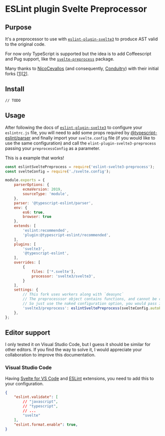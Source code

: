 # ESLint plugin Svelte Preprocessor

## Purpose

It's a preprocessor to use with [`eslint-plugin-svelte3`](https://github.com/sveltejs/eslint-plugin-svelte3) to produce AST valid to the original code.

For now only TypeScript is supported but the idea is to add Coffeescript and Pug support, like the [`svelte-preprocess`](https://github.com/sveltejs/svelte-preprocess) package.

Many thanks to [NicoCevallos](https://github.com/NicoCevallos) (and consequently, [Conduitry](https://github.com/Conduitry)) with their initial forks \[[1](https://github.com/Conduitry/eslint-plugin-svelte3)]\[[2](https://github.com/NicoCevallos/eslint-svelte3-preprocess)].

## Install

```
// TODO
```

## Usage

After following the docs of [`eslint-plugin-svelte3`](https://github.com/sveltejs/eslint-plugin-svelte3) to configure your `eslintrc.js` file, you will need to add some props required by [@typescript-eslint/parser](https://github.com/typescript-eslint/typescript-eslint/tree/master/packages/parser) and finally import your `svelte.config` file (if you would like to use the same configuration) and call the `elint-plugin-svelte3-preprocess` passing your `preprocessConfig` as a parameter.

This is a example that works!

```js
const eslintSveltePreprocess = require('eslint-svelte3-preprocess');
const svelteConfig = require('./svelte.config');

module.exports = {
    parserOptions: {
        ecmaVersion: 2019,
        sourceType: 'module',
    },
    parser: '@typescript-eslint/parser',
    env: {
        es6: true,
        browser: true
    },
    extends: [
        'eslint:recommended',
        'plugin:@typescript-eslint/recommended',
    ],
    plugins: [
        'svelte3',
        '@typescript-eslint',
    ],
    overrides: [
        {
            files: ['*.svelte'],
            processor: 'svelte3/svelte3',
        }
    ],
    settings: {
    	// This fork uses workers along with `deasync`
    	// The preprocesssor object contains functions, and cannot be cloned
    	// So just use the naked configuration option, you would pass into `svelte-preprocess`
        'svelte3/preprocess': eslintSveltePreprocess(svelteConfig.autoPreprocessConfig),
	},
};

```

## Editor support

I only tested it on Visual Studio Code, but I guess it should be similar for other editors. If you find the way to solve it, I would appreciate your collaboration to improve this documentation.

### Visual Studio Code

Having [Svelte for VS Code](https://marketplace.visualstudio.com/items?itemName=svelte.svelte-vscode) and [ESLint](https://marketplace.visualstudio.com/items?itemName=dbaeumer.vscode-eslint) extensions, you need to add this to your configuration.

```json
{
    "eslint.validate": [
        // "javascript",
        // "typescript",
        // ...
    	"svelte"
  	],
    "eslint.format.enable": true,
}
```
